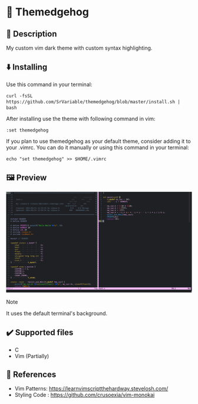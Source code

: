 # 🦔 Themedgehog

## 📖 Description

My custom vim dark theme with custom syntax highlighting.

## ⬇️ Installing

Use this command in your terminal:

```Shell
curl -fsSL https://github.com/SrVariable/themedgehog/blob/master/install.sh | bash
```

After installing use the theme with following command in vim:

```Vim
:set themedgehog
```

If you plan to use themedgehog as your default theme, consider adding it
to your .vimrc. You can do it manually or using this command in your terminal:

```Shell
echo "set themedgehog" >> $HOME/.vimrc
```

## 🖼️ Preview

![C file preview](https://github.com/SrVariable/themedgehog/blob/master/preview/1.png)

> [!NOTE]
>
> It uses the default terminal's background.

## ✔️ Supported files

- C
- Vim (Partially)

## 🔗 References

- Vim Patterns: https://learnvimscriptthehardway.stevelosh.com/
- Styling Code : https://github.com/crusoexia/vim-monokai
